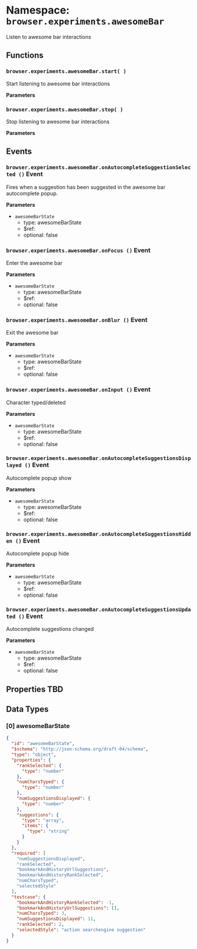 # Namespace: `browser.experiments.awesomeBar`

Listen to awesome bar interactions

## Functions

### `browser.experiments.awesomeBar.start( )`

Start listening to awesome bar interactions

**Parameters**

### `browser.experiments.awesomeBar.stop( )`

Stop listening to awesome bar interactions

**Parameters**

## Events

### `browser.experiments.awesomeBar.onAutocompleteSuggestionSelected ()` Event

Fires when a suggestion has been suggested in the awesome bar autocomplete popup.

**Parameters**

* `awesomeBarState`
  * type: awesomeBarState
  * $ref:
  * optional: false

### `browser.experiments.awesomeBar.onFocus ()` Event

Enter the awesome bar

**Parameters**

* `awesomeBarState`
  * type: awesomeBarState
  * $ref:
  * optional: false

### `browser.experiments.awesomeBar.onBlur ()` Event

Exit the awesome bar

**Parameters**

* `awesomeBarState`
  * type: awesomeBarState
  * $ref:
  * optional: false

### `browser.experiments.awesomeBar.onInput ()` Event

Character typed/deleted

**Parameters**

* `awesomeBarState`
  * type: awesomeBarState
  * $ref:
  * optional: false

### `browser.experiments.awesomeBar.onAutocompleteSuggestionsDisplayed ()` Event

Autocomplete popup show

**Parameters**

* `awesomeBarState`
  * type: awesomeBarState
  * $ref:
  * optional: false

### `browser.experiments.awesomeBar.onAutocompleteSuggestionsHidden ()` Event

Autocomplete popup hide

**Parameters**

* `awesomeBarState`
  * type: awesomeBarState
  * $ref:
  * optional: false

### `browser.experiments.awesomeBar.onAutocompleteSuggestionsUpdated ()` Event

Autocomplete suggestions changed

**Parameters**

* `awesomeBarState`
  * type: awesomeBarState
  * $ref:
  * optional: false

## Properties TBD

## Data Types

### [0] awesomeBarState

```json
{
  "id": "awesomeBarState",
  "$schema": "http://json-schema.org/draft-04/schema",
  "type": "object",
  "properties": {
    "rankSelected": {
      "type": "number"
    },
    "numCharsTyped": {
      "type": "number"
    },
    "numSuggestionsDisplayed": {
      "type": "number"
    },
    "suggestions": {
      "type": "array",
      "items": {
        "type": "string"
      }
    }
  },
  "required": [
    "numSuggestionsDisplayed",
    "rankSelected",
    "bookmarkAndHistoryUrlSuggestions",
    "bookmarkAndHistoryRankSelected",
    "numCharsTyped",
    "selectedStyle"
  ],
  "testcase": {
    "bookmarkAndHistoryRankSelected": -1,
    "bookmarkAndHistoryUrlSuggestions": [],
    "numCharsTyped": 3,
    "numSuggestionsDisplayed": 11,
    "rankSelected": 2,
    "selectedStyle": "action searchengine suggestion"
  }
}
```
